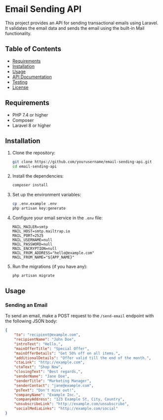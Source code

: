 # Email Sending API

This project provides an API for sending transactional emails using Laravel. It validates the email data and sends the email using the built-in Mail functionality.

## Table of Contents

- [Requirements](#requirements)
- [Installation](#installation)
- [Usage](#usage)
- [API Documentation](#api-documentation)
- [Testing](#testing)
- [License](#license)

## Requirements

- PHP 7.4 or higher
- Composer
- Laravel 8 or higher

## Installation

1. Clone the repository:
    ```bash
    git clone https://github.com/yourusername/email-sending-api.git
    cd email-sending-api
    ```

2. Install the dependencies:
    ```bash
    composer install
    ```

3. Set up the environment variables:
    ```bash
    cp .env.example .env
    php artisan key:generate
    ```

4. Configure your email service in the `.env` file:
    ```
    MAIL_MAILER=smtp
    MAIL_HOST=smtp.mailtrap.io
    MAIL_PORT=2525
    MAIL_USERNAME=null
    MAIL_PASSWORD=null
    MAIL_ENCRYPTION=null
    MAIL_FROM_ADDRESS="hello@example.com"
    MAIL_FROM_NAME="${APP_NAME}"
    ```

5. Run the migrations (if you have any):
    ```bash
    php artisan migrate
    ```

## Usage

### Sending an Email

To send an email, make a POST request to the `/send-email` endpoint with the following JSON body:

```json
{
    "to": "recipient@example.com",
    "recipientName": "John Doe",
    "introText": "Hello,",
    "mainOfferTitle": "Special Offer",
    "mainOfferDetails": "Get 50% off on all items.",
    "additionalDetails": "Offer valid till the end of the month.",
    "ctaLink": "http://example.com",
    "ctaText": "Shop Now",
    "closingText": "Best regards,",
    "senderName": "Jane Doe",
    "senderTitle": "Marketing Manager",
    "senderContact": "jane@example.com",
    "psText": "Don't miss out!",
    "companyName": "Example Inc.",
    "companyAddress": "123 Example St, City, Country",
    "unsubscribeLink": "http://example.com/unsubscribe",
    "socialMediaLinks": "http://example.com/social"
}
